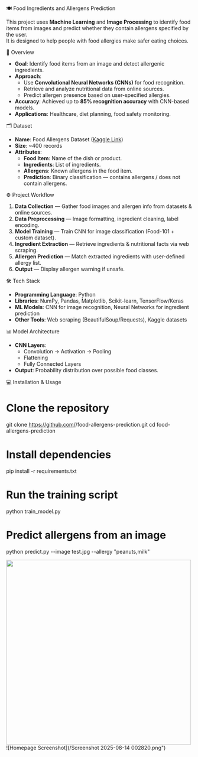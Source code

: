 🍽️ Food Ingredients and Allergens Prediction

This project uses **Machine Learning** and **Image Processing** to identify food items from images and predict whether they contain allergens specified by the user.  
It is designed to help people with food allergies make safer eating choices.


📌 Overview
- **Goal**: Identify food items from an image and detect allergenic ingredients.
- **Approach**: 
  - Use **Convolutional Neural Networks (CNNs)** for food recognition.
  - Retrieve and analyze nutritional data from online sources.
  - Predict allergen presence based on user-specified allergies.
- **Accuracy**: Achieved up to **85% recognition accuracy** with CNN-based models.
- **Applications**: Healthcare, diet planning, food safety monitoring.

 🗂 Dataset
- **Name**: Food Allergens Dataset ([Kaggle Link](https://www.kaggle.com/datasets/uom190346a/food-ingredients-and-allergens))
- **Size**: ~400 records
- **Attributes**:
  - **Food Item**: Name of the dish or product.
  - **Ingredients**: List of ingredients.
  - **Allergens**: Known allergens in the food item.
  - **Prediction**: Binary classification — contains allergens / does not contain allergens.



 ⚙️ Project Workflow
1. **Data Collection** — Gather food images and allergen info from datasets & online sources.
2. **Data Preprocessing** — Image formatting, ingredient cleaning, label encoding.
3. **Model Training** — Train CNN for image classification (Food-101 + custom dataset).
4. **Ingredient Extraction** — Retrieve ingredients & nutritional facts via web scraping.
5. **Allergen Prediction** — Match extracted ingredients with user-defined allergy list.
6. **Output** — Display allergen warning if unsafe.



🛠 Tech Stack
- **Programming Language**: Python
- **Libraries**: NumPy, Pandas, Matplotlib, Scikit-learn, TensorFlow/Keras
- **ML Models**: CNN for image recognition, Neural Networks for ingredient prediction
- **Other Tools**: Web scraping (BeautifulSoup/Requests), Kaggle datasets



 📊 Model Architecture
- **CNN Layers**:
  - Convolution → Activation → Pooling
  - Flattening
  - Fully Connected Layers
- **Output**: Probability distribution over possible food classes.



💻 Installation & Usage
# Clone the repository
git clone https://github.com/<your-username>/food-allergens-prediction.git
cd food-allergens-prediction

# Install dependencies
pip install -r requirements.txt

# Run the training script
python train_model.py

# Predict allergens from an image
python predict.py --image test.jpg --allergy "peanuts,milk"


<img src="images/screenshot1" width="500">
![Homepage Screenshot](/Screenshot 2025-08-14 002820.png")
